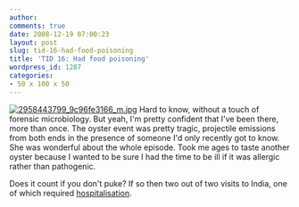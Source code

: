 ```yaml
---
author:
comments: true
date: 2008-12-19 07:00:23
layout: post
slug: tid-16-had-food-poisoning
title: 'TID 16: Had food poisoning'
wordpress_id: 1287
categories:
- 50 x 100 x 50
---
```


[![2958443799_9c96fe3166_m.jpg](/uploads/2008/12/2958443799-9c96fe3166-m.jpg)](http://flickr.com/photos/99805939@N00/2958443799/) Hard to know, without a touch of forensic microbiology. But yeah, I'm pretty confident that I've been there, more than once. The oyster event was pretty tragic, projectile emissions from both ends in the presence of someone I'd only recently got to know. She was wonderful about the whole episode. Took me ages to taste another oyster because I wanted to be sure I had the time to be ill if it was allergic rather than pathogenic.

Does it count if you don't puke? If so then two out of two visits to India, one of which required [hospitalisation](http://jeremycherfas.net/2005/04/26/facts/).


